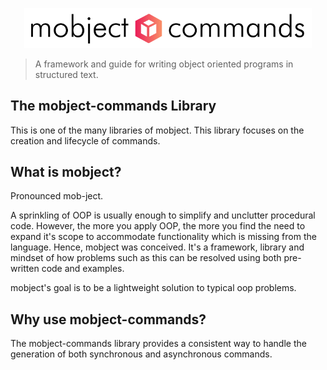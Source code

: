 <p align="center">
  <img width="460" src="./images/logo.svg">
</p>

> A framework and guide for writing object oriented programs in structured text.

## The mobject-commands Library

This is one of the many libraries of mobject. This library focuses on the creation and lifecycle of commands.

## What is mobject?

Pronounced mob-ject.

A sprinkling of OOP is usually enough to simplify and unclutter procedural code. However, the more you apply OOP, the more you find the need to expand it's scope to accommodate functionality which is missing from the language. Hence, mobject was conceived. It's a framework, library and mindset of how problems such as this can be resolved using both pre-written code and examples.

mobject's goal is to be a lightweight solution to typical oop problems.

## Why use mobject-commands?

The mobject-commands library provides a consistent way to handle the generation of both synchronous and asynchronous commands.
